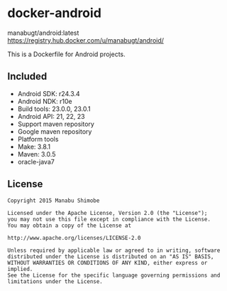 docker-android
===================

manabugt/android:latest
https://registry.hub.docker.com/u/manabugt/android/

This is a Dockerfile for Android projects.

Included
----------

* Android SDK: r24.3.4
* Android NDK: r10e
* Build tools: 23.0.0, 23.0.1
* Android API: 21, 22, 23
* Support maven repository
* Google maven repository
* Platform tools
* Make: 3.8.1
* Maven: 3.0.5
* oracle-java7

License
----------

    Copyright 2015 Manabu Shimobe

    Licensed under the Apache License, Version 2.0 (the "License");
    you may not use this file except in compliance with the License.
    You may obtain a copy of the License at

    http://www.apache.org/licenses/LICENSE-2.0

    Unless required by applicable law or agreed to in writing, software
    distributed under the License is distributed on an "AS IS" BASIS,
    WITHOUT WARRANTIES OR CONDITIONS OF ANY KIND, either express or implied.
    See the License for the specific language governing permissions and
    limitations under the License.
